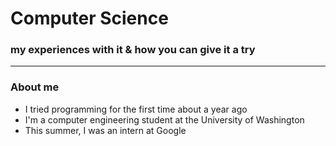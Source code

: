 # Computer Science
### my experiences with it & how you can give it a try

---
### About me
- I tried programming for the first time about a year ago
- I'm a computer engineering student at the University of Washington
- This summer, I was an intern at Google
